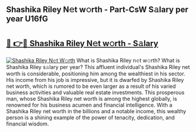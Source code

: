 ## Shashika Riley N𝚎t w𝚘rth - Part-CsW S𝚊lary per year U16fG

# <h2><a href="http://gc0s8it.nevu.top/?p=Shashika+Riley">🔗 👉🔴 Shashika Riley N𝚎t w𝚘rth - S𝚊lary</a></h2>

[![Shashika Riley N𝚎t W𝚘rth](https://i.imgur.com/Oavwk0R.jpeg)](http://gc0s8it.nevu.top/?p=Shashika+Riley)
What is Shashika Riley n𝚎t w𝚘rth? What is Shashika Riley s𝚊lary per year?
This affluent individual's Shashika Riley net worth is considerable, positioning him among the wealthiest in his sector. His income from his job is impressive, but it is dwarfed by Shashika Riley net worth, which is rumored to be even larger as a result of his varied business activities and valuable real estate investments. This prosperous man, whose Shashika Riley net worth is among the highest globally, is renowned for his business acumen and financial intelligence. With a Shashika Riley net worth in the billions and a notable income, this wealthy person is a shining example of the power of tenacity, dedication, and financial wisdom.
